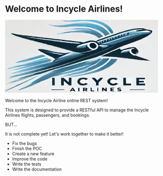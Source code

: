 Welcome to Incycle Airlines!
============================
![Incycle Airlines](images/logo2.png)

Welcome to the Incycle Airline online REST system!

This system is designed to provide a RESTful API to manage the Incycle Airlines flights, passengers, and bookings.

BUT...

It is not complete yet! Let's work together to make it better!

* Fix the bugs
* Finish the POC
* Create a new feature
* Improve the code
* Write the tests
* Write the documentation


